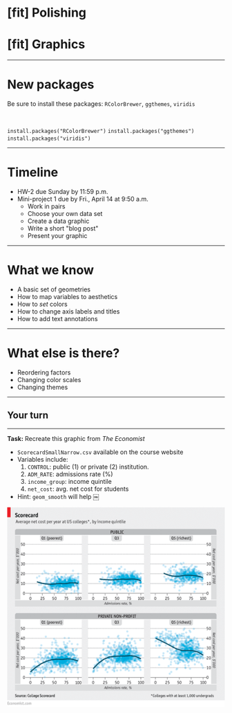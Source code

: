 # [fit] Polishing
# [fit] Graphics

---

# New packages

Be sure to install these packages: `RColorBrewer`, `ggthemes`, `viridis`

<br>

`install.packages("RColorBrewer")`
`install.packages("ggthemes")`
`install.packages("viridis")`

---

# Timeline

- HW-2 due Sunday by 11:59 p.m.
- Mini-project 1 due by Fri., April 14 at 9:50 a.m.
	+ Work in pairs
	+ Choose your own data set
	+ Create a data graphic
	+ Write a short "blog post"
	+ Present your graphic

---

# What we know

- A basic set of geometries
- How to map variables to aesthetics
- How to *set* colors
- How to change axis labels and titles
- How to add text annotations

---

# What else is there?

- Reordering factors
- Changing color scales
- Changing themes

---

## Your turn

---

**Task:** Recreate this graphic from *The Economist*

- `ScorecardSmallNarrow.csv` available on the course website
- Variables include:
	1. `CONTROL`: public (1) or private (2) institution. 
	2. `ADM_RATE`: admissions rate (%)
	3. `income_group`: income quintile
	4. `net_cost`: avg. net cost for students
- Hint: `geom_smooth` will help
￼


![left fit](20160919_woc701.png)

